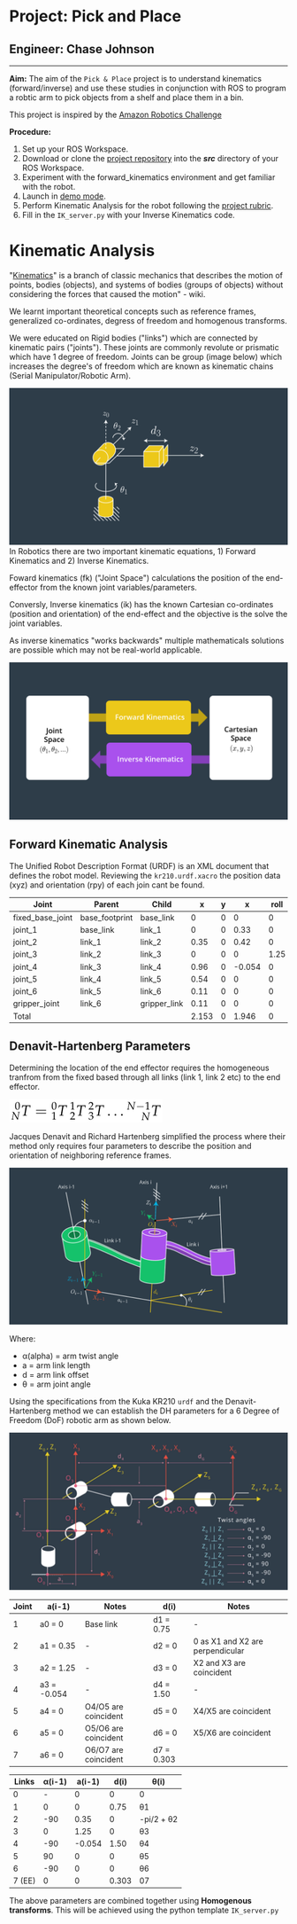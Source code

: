 # Project: Pick and Place

## Engineer: Chase Johnson

---
[//]: # (Image References)

[image1]: ./misc_images/serial_manipulator.png
[image2]: ./misc_images/js_to_cs_fk_cs_js_ik.png
[image3]: ./misc_images/fk_homogeneous_transform.png
[image4]: ./misc_images/dh_method.png
[image5]: ./misc_images/6dof_dh.png
[image6]: ./misc_images/.png
[image7]: ./misc_images/.png
[image8]: ./misc_images/.png
[image9]: ./misc_images/.png
[image10]: ./misc_images/.png

[image20]: ./misc_images/fk.png

**Aim:**  The aim of the `Pick & Place` project is to understand kinematics (forward/inverse) and use these studies in conjunction with ROS to program a robtic arm to pick objects from a shelf and place them in a bin.

This project is inspired by the [Amazon Robotics Challenge](https://www.amazonrobotics.com/site/binaries/content/assets/amazonrobotics/arc/2017-amazon-robotics-challenge-rules-v3.pdf)

**Procedure:**  

1. Set up your ROS Workspace.
2. Download or clone the [project repository](https://github.com/udacity/RoboND-Kinematics-Project) into the ***src*** directory of your ROS Workspace.  
3. Experiment with the forward_kinematics environment and get familiar with the robot.
4. Launch in [demo mode](https://classroom.udacity.com/nanodegrees/nd209/parts/7b2fd2d7-e181-401e-977a-6158c77bf816/modules/8855de3f-2897-46c3-a805-628b5ecf045b/lessons/91d017b1-4493-4522-ad52-04a74a01094c/concepts/ae64bb91-e8c4-44c9-adbe-798e8f688193).
5. Perform Kinematic Analysis for the robot following the [project rubric](https://review.udacity.com/#!/rubrics/972/view).
6. Fill in the `IK_server.py` with your Inverse Kinematics code. 

# Kinematic Analysis

"[Kinematics](https://en.wikipedia.org/wiki/Kinematics)" is a branch of classic mechanics that describes the motion of points, bodies (objects), and systems of bodies (groups of objects) without considering the forces that caused the motion" - wiki.

We learnt important theoretical concepts such as reference frames, generalized co-ordinates, degress of freedom and homogenous transforms.

We were educated on Rigid bodies ("links") which are connected by kinematic pairs ("joints"). These joints are commonly revolute or prismatic which have 1 degree of freedom. Joints can be group (image below) which increases the degree's of freedom which are known as kinematic chains (Serial Manipulator/Robotic Arm).

![alt text][image1]
In Robotics there are two important kinematic equations, 1) Forward Kinematics and 2) Inverse Kinematics.

Foward kinematics (fk) ("Joint Space") calculations the position of the end-effector from the known joint variables/parameters.

Conversly, Inverse kinematics (ik) has the known Cartesian co-ordinates (position and orientation) of the end-effect and the objective is the solve the joint variables.

As inverse kinematics "works backwards" multiple mathematicals solutions are possible which may not be real-world applicable.

![alt text][image2]

## Forward Kinematic Analysis
The  Unified Robot Description Format (URDF) is an XML document that defines the robot model. Reviewing the `kr210.urdf.xacro` the position data (xyz) and orientation (rpy) of each join cant be found.

Joint | Parent | Child | x  | y  | x  | roll  | pitch  | yaw  |
----- | ------ | ----- | -- | -- | -- | -- | -- | -- |
fixed_base_joint | base_footprint | base_link | 0 | 0 | 0 | 0 | 0 | 0
joint_1 | base_link | link_1 | 0 | 0 | 0.33 | 0 | 0 | 0
joint_2 | link_1    | link_2 | 0.35 | 0 | 0.42 | 0 | 0 | 0
joint_3 | link_2    | link_3 | 0 | 0 | 0 | 1.25 | 0 | 0
joint_4 | link_3    | link_4 | 0.96 | 0 | -0.054 | 0 | 0 | 0
joint_5 | link_4    | link_5 | 0.54 | 0 | 0 | 0 | 0 | 0
joint_6 | link_5    | link_6 | 0.11 | 0 | 0 | 0 | 0 | 0
gripper_joint       | link_6 | gripper_link | 0.11 | 0 | 0 | 0 | 0 | 0
Total       |  |  | 2.153 | 0 | 1.946 | 0 | 0 | 0

## Denavit-Hartenberg Parameters
Determining the location of the end effector requires the homogeneous tranfrom from the fixed based through all links (link 1, link 2 etc) to the end effector.

![alt text][image3]

Jacques Denavit and Richard Hartenberg simplified the process where their method only requires four parameters to describe the position and orientation of neighboring reference frames.

![alt text][image4]

Where:
* α(alpha)​ = arm twist angle
* a = arm link length
* d​ = arm link offset
* θ​ = arm joint angle

Using the specifications from the Kuka KR210 `urdf` and the Denavit-Hartenberg method we can establish the DH parameters for a 6 Degree of Freedom (DoF) robotic arm as shown below.

![alt text][image5]

Joint | a(i-1) | Notes | d(i) | Notes
---   | ---    | ---   | ---  | ---
1 | a0 = 0  | Base link | d1 = 0.75 | -
2 | a1 = 0.35 | - | d2 = 0 | 0 as X1 and X2 are perpendicular
3 | a2 = 1.25 | - | d3 = 0 | X2 and X3 are coincident
4 | a3 = -0.054 | - | d4 = 1.50 | -
5 | a4 = 0 | O4/O5 are coincident | d5 = 0 | X4/X5 are coincident
6 | a5 = 0 | O5/O6 are coincident | d6 = 0 | X5/X6 are coincident
7 | a6 = 0 | O6/O7 are coincident | d7 = 0.303 |

Links | α(i-1) | a(i-1) | d(i) | θ​(i)
--- | --- | --- | --- | ---
0 | - | 0 | 0 | 0
1 | 0 | 0 | 0.75 | θ​1
2 | -90| 0.35 | 0 | -pi/2 + θ​2
3 | 0 | 1.25 | 0 | θ​3
4 | -90 | -0.054 | 1.50 | θ​4
5 | 90 | 0 | 0 | θ​5
6 | -90 | 0 | 0 | θ​6
7 (EE) | 0 | 0 | 0.303 | 07

The above parameters are combined together using **Homogenous transforms**. This will be achieved using the python template `IK_server.py`

